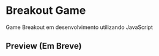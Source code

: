 ﻿# Breakout Game
 
 Game Breakout em desenvolvimento utilizando JavaScript

## Preview (Em Breve)
[]()
